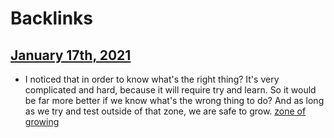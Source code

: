 
# Backlinks
## [January 17th, 2021](<January 17th, 2021.md>)
- I noticed that in order to know what's the right thing? It's very complicated and hard, because it will require try and learn. So it would be far more better if we know what's the wrong thing to do? And as long as we try and test outside of that zone, we are safe to grow. [zone of growing](<zone of growing.md>)


